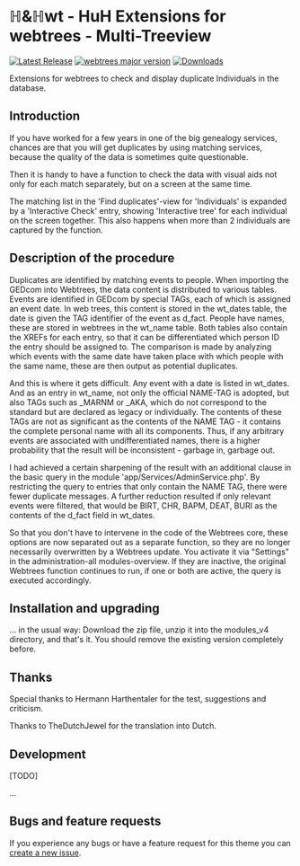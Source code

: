 ℍ&ℍwt - HuH Extensions for webtrees - Multi-Treeview
============================

[![Latest Release](https://img.shields.io/github/v/release/huhwt/huhwt-mtv)][1]
[![webtrees major version](https://img.shields.io/badge/webtrees-v2.1-green)][2]
[![Downloads](https://img.shields.io/github/downloads/huhwt/huhwt-mtv/total)]()

Extensions for webtrees to check and display duplicate Individuals in the database.

Introduction
------------

If you have worked for a few years in one of the big genealogy services, chances are that you will get duplicates by using matching services, because the quality of the data is sometimes quite questionable.

Then it is handy to have a function to check the data with visual aids not only for each match separately, but on a screen at the same time.

The matching list in the 'Find duplicates'-view for 'Individuals' is expanded by a 'Interactive Check' entry, showing 'Interactive tree' for each individual on the screen together. This also happens when more than 2 individuals are captured by the function.

Description of the procedure
----------------------------

Duplicates are identified by matching events to people. When importing the GEDcom into Webtrees, the data content is distributed to various tables. Events are identified in GEDcom by special TAGs, each of which is assigned an event date. In web trees, this content is stored in the wt_dates table, the date is given the TAG identifier of the event as d_fact. People have names, these are stored in webtrees in the wt_name table. Both tables also contain the XREFs for each entry, so that it can be differentiated which person ID the entry should be assigned to. The comparison is made by analyzing which events with the same date have taken place with which people with the same name, these are then output as potential duplicates.

And this is where it gets difficult. Any event with a date is listed in wt_dates. And as an entry in wt_name, not only the official NAME-TAG is adopted, but also TAGs such as _MARNM or _AKA, which do not correspond to the standard but are declared as legacy or individually. The contents of these TAGs are not as significant as the contents of the NAME TAG - it contains the complete personal name with all its components. Thus, if any arbitrary events are associated with undifferentiated names, there is a higher probability that the result will be inconsistent - garbage in, garbage out.

I had achieved a certain sharpening of the result with an additional clause in the basic query in the module 'app/Services/AdminService.php'. By restricting the query to entries that only contain the NAME TAG, there were fewer duplicate messages. A further reduction resulted if only relevant events were filtered, that would be BIRT, CHR, BAPM, DEAT, BURI as the contents of the d_fact field in wt_dates.

So that you don't have to intervene in the code of the Webtrees core, these options are now separated out as a separate function, so they are no longer necessarily overwritten by a Webtrees update. You activate it via "Settings" in the administration-all modules-overview. If they are inactive, the original Webtrees function continues to run, if one or both are active, the query is executed accordingly.

Installation and upgrading
--------------------------
... in the usual way: Download the zip file, unzip it into the modules_v4 directory, and that's it. You should remove the existing version completely before.

Thanks
--------------------------

Special thanks to Hermann Harthentaler for the test, suggestions and criticism.

Thanks to TheDutchJewel for the translation into Dutch.

Development
-------------------------

[TODO]

...

Bugs and feature requests
-------------------------
If you experience any bugs or have a feature request for this theme you can [create a new issue][3].

[1]: https://github.com/huhwt/huhwt-mtv/releases/latest
[2]: https://webtrees.net/download
[3]: https://github.com/huhwt/huhwt-mtv/issues?state=open
